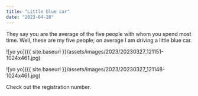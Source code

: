 ```yaml
---
title: "Little blue car"
date: "2023-04-28"
---
```


They say you are the average of the five people with whom you spend most time. Well, these are my five people; on average I am driving a little blue car.

![yo yo]({{ site.baseurl }}/assets/images/2023/20230327_121151-1024x461.jpg)

![yo yo]({{ site.baseurl }}/assets/images/2023/20230327_121148-1024x461.jpg)

Check out the registration number.
